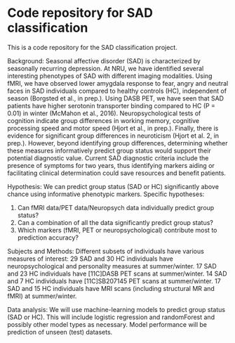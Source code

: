 # Code repository for SAD classification

This is a code repository for the SAD classification project. 

Background:
Seasonal affective disorder (SAD) is characterized by seasonally recurring depression.
At NRU, we have identified several interesting phenotypes of SAD with different imaging modalities. Using fMRI, we have observed lower amygdala response to fear, angry and neutral faces in SAD individuals compared to healthy controls (HC), independent of season (Borgsted et al., in prep.). Using DASB PET, we have seen that SAD patients have higher serotonin transporter binding compared to HC (P = 0.01) in winter (McMahon et al., 2016). Neuropsychological tests of cognition indicate group differences in working memory, cognitive processing speed and motor speed (Hjort et al., in prep.). Finally, there is evidence for significant group differences in neuroticism (Hjort et al. 2, in prep.). However, beyond identifying group differences, determining whether these measures informatively predict group status would support their potential diagnostic value. Current SAD diagnostic criteria include the presence of symptoms for two years, thus identifying markers aiding or facilitating clinical determination could save resources and benefit patients. 

Hypothesis:
We can predict group status (SAD or HC) significantly above chance using informative phenotypic markers. Specific hypotheses:
1.	Can fMRI data/PET data/Neuropsych data individually predict group status?
2.	Can a combination of all the data significantly predict group status?
3.	Which markers (fMRI, PET or neuropsychological) contribute most to prediction accuracy?

Subjects and Methods:
Different subsets of individuals have various measures of interest:
29 SAD and 30 HC individuals have neuropsychological and personality measures at summer/winter.
17 SAD and 23 HC individuals have [11C]DASB PET scans at summer/winter.
14 SAD and 7 HC individuals have [11C]SB207145 PET scans at summer/winter.
17 SAD and 15 HC individuals have MRI scans (including structural MR and fMRI) at summer/winter.

Data analysis:
We will use machine-learning models to predict group status (SAD or HC). This will include logistic regression and randomForest and possibly other model types as necessary. Model performance will be prediction of unseen (test) datasets.

